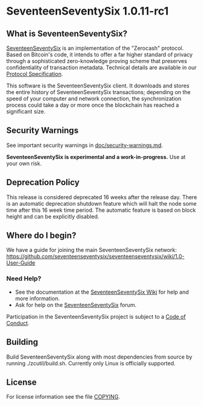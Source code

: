 SeventeenSeventySix 1.0.11-rc1
=============

What is SeventeenSeventySix?
--------------

[SeventeenSeventySix](https://z.cash/) is an implementation of the "Zerocash" protocol.
Based on Bitcoin's code, it intends to offer a far higher standard of privacy
through a sophisticated zero-knowledge proving scheme that preserves
confidentiality of transaction metadata. Technical details are available
in our [Protocol Specification](https://github.com/seventeenseventysix/zips/raw/master/protocol/protocol.pdf).

This software is the SeventeenSeventySix client. It downloads and stores the entire history
of SeventeenSeventySix transactions; depending on the speed of your computer and network
connection, the synchronization process could take a day or more once the
blockchain has reached a significant size.

Security Warnings
-----------------

See important security warnings in
[doc/security-warnings.md](doc/security-warnings.md).

**SeventeenSeventySix is experimental and a work-in-progress.** Use at your own risk.

Deprecation Policy
------------------

This release is considered deprecated 16 weeks after the release day. There
is an automatic deprecation shutdown feature which will halt the node some
time after this 16 week time period. The automatic feature is based on block
height and can be explicitly disabled.

Where do I begin?
-----------------
We have a guide for joining the main SeventeenSeventySix network:
https://github.com/seventeenseventysix/seventeenseventysix/wiki/1.0-User-Guide

### Need Help?

* See the documentation at the [SeventeenSeventySix Wiki](https://github.com/seventeenseventysix/seventeenseventysix/wiki)
  for help and more information.
* Ask for help on the [SeventeenSeventySix](https://forum.z.cash/) forum.

Participation in the SeventeenSeventySix project is subject to a
[Code of Conduct](code_of_conduct.md).

Building
--------

Build SeventeenSeventySix along with most dependencies from source by running
./zcutil/build.sh. Currently only Linux is officially supported.

License
-------

For license information see the file [COPYING](COPYING).
